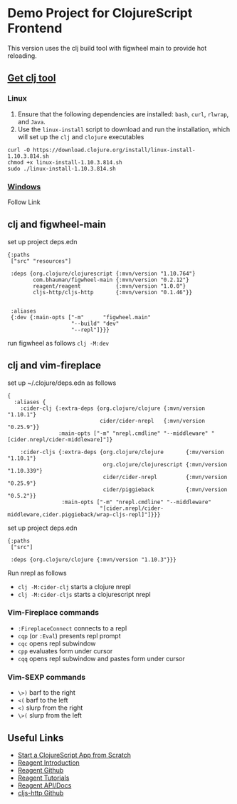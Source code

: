 # Demo Project for ClojureScript Frontend
This version uses the clj build tool with figwheel main to provide hot reloading.

## [Get clj tool](https://clojure.org/guides/getting_started)
### Linux
1. Ensure that the following dependencies are installed: `bash`, `curl`, `rlwrap`, and `Java`.
2. Use the `linux-install` script to download and run the installation, which will set up the `clj` and `clojure` executables
```
curl -O https://download.clojure.org/install/linux-install-1.10.3.814.sh
chmod +x linux-install-1.10.3.814.sh
sudo ./linux-install-1.10.3.814.sh
```

### [Windows](https://github.com/clojure/tools.deps.alpha/wiki/clj-on-Windows)
Follow Link

## clj and figwheel-main
set up project deps.edn
```
{:paths
 ["src" "resources"]
 
 :deps {org.clojure/clojurescript {:mvn/version "1.10.764"}
        com.bhauman/figwheel-main {:mvn/version "0.2.12"}
        reagent/reagent           {:mvn/version "1.0.0"}
        cljs-http/cljs-http       {:mvn/version "0.1.46"}}


 :aliases
 {:dev {:main-opts ["-m"      "figwheel.main"
                    "--build" "dev"
                    "--repl"]}}}
```

run figwheel as follows
`clj -M:dev`

## clj and vim-fireplace
set up ~/.clojure/deps.edn as follows
```
{
  :aliases {
    :cider-clj {:extra-deps {org.clojure/clojure {:mvn/version "1.10.1"}
                             cider/cider-nrepl   {:mvn/version "0.25.9"}}
                :main-opts ["-m" "nrepl.cmdline" "--middleware" "[cider.nrepl/cider-middleware]"]}
    
    :cider-cljs {:extra-deps {org.clojure/clojure       {:mv/version "1.10.1"}
                              org.clojure/clojurescript {:mvn/version "1.10.339"}
                              cider/cider-nrepl         {:mvn/version "0.25.9"}
                              cider/piggieback          {:mvn/version "0.5.2"}}
                 :main-opts ["-m" "nrepl.cmdline" "--middleware"
                             "[cider.nrepl/cider-middleware,cider.piggieback/wrap-cljs-repl]"]}}}

```

set up project deps.edn
```
{:paths
 ["src"]
 
 :deps {org.clojure/clojure {:mvn/version "1.10.3"}}}
```

Run nrepl as follows
- `clj -M:cider-clj` starts a clojure nrepl
- `clj -M:cider-cljs` starts a clojurescript nrepl

### Vim-Fireplace commands
- `:FireplaceConnect` connects to a repl
- `cqp` (or `:Eval`) presents repl prompt
- `cqc` opens repl subwindow
- `cpp` evaluates form under cursor
- `cqq` opens repl subwindow and pastes form under cursor

### Vim-SEXP commands
- `\>)` barf to the right
- `<(` barf to the left
- `<)` slurp from the right
- `\>(` slurp from the left

## Useful Links

- [Start a ClojureScript App from Scratch](https://betweentwoparens.com/start-a-clojurescript-app-from-scratch)
- [Reagent Introduction](https://reagent-project.github.io/index.html)
- [Reagent Github](https://github.com/reagent-project/reagent/tree/v1.0.0)
- [Reagent Tutorials](https://cljdoc.org/d/reagent/reagent/1.0.0/doc/documentation-index)
- [Reagent API/Docs](https://reagent-project.github.io/docs/master/index.html)
- [cljs-http Github](https://github.com/r0man/cljs-http)

